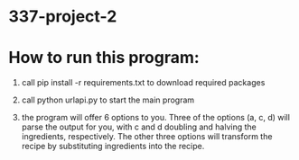 # 337-project-2

# How to run this program:

1. call pip install -r requirements.txt to download required packages

2. call python urlapi.py to start the main program

3. the program will offer 6 options to you. Three of the options (a, c, d) will parse the output for you, with c and d doubling and halving the ingredients, respectively. The other three options will transform the recipe by substituting ingredients into the recipe.
